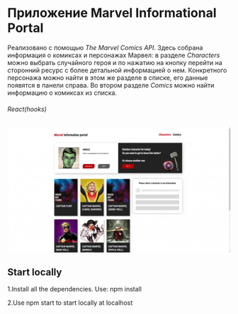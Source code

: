 # Приложение Marvel Informational Portal
Реализовано с помощью *The Marvel Comics API*. Здесь собрана информация о комиксах и персонажах Марвел: в разделе *Characters* можно выбрать случайного героя и по нажатию на кнопку перейти на сторонний ресурс с более детальной информацией о нем. Конкретного персонажа можно найти в этом же разделе в списке, его данные появятся в панели справа. Во втором разделе *Comics* можно найти информацию о комиксах из списка.
###### React(hooks)
![marvelApp](src/resources/img/marvelGif.gif)
## Start locally
1.Install all the dependencies. Use: npm install

2.Use npm start to start locally at localhost
